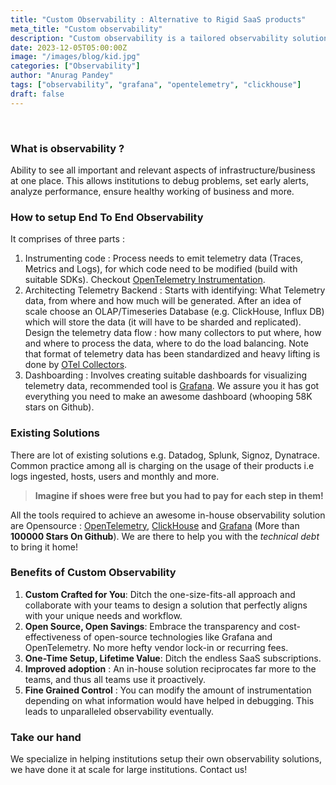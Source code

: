 ```yaml
---
title: "Custom Observability : Alternative to Rigid SaaS products"
meta_title: "Custom observability"
description: "Custom observability is a tailored observability solution for institutions need"
date: 2023-12-05T05:00:00Z
image: "/images/blog/kid.jpg"
categories: ["Observability"]
author: "Anurag Pandey"
tags: ["observability", "grafana", "opentelemetry", "clickhouse"]
draft: false
---
```


<br>

### What is observability ?
Ability to see all important and relevant aspects of infrastructure/business at one place. This allows institutions to debug problems, set early alerts, analyze performance, ensure healthy working of business and more. 


### How to setup End To End Observability
It comprises of three parts :

1. Instrumenting code : Process needs to emit telemetry data (Traces, Metrics and Logs), for which code need to be modified (build with suitable SDKs). Checkout [OpenTelemetry Instrumentation](https://opentelemetry.io/docs/concepts/instrumentation/). 
2. Architecting Telemetry Backend : Starts with identifying: What Telemetry data, from where and how much will be generated. After an idea of scale choose an OLAP/Timeseries Database (e.g. ClickHouse, Influx DB) which will store the data (it will have to be sharded and replicated). Design the telemetry data flow : how many collectors to put where, how and where to process the data, where to do the load balancing. Note that format of telemetry data has been standardized and heavy lifting is done by [OTel Collectors](https://opentelemetry.io/docs/collector/).
3. Dashboarding : Involves creating suitable dashboards for visualizing telemetry data, recommended tool is [Grafana](https://grafana.com/). We assure you it has got everything you need to make an awesome dashboard (whooping 58K stars on Github).

### Existing Solutions

There are lot of existing solutions e.g. Datadog, Splunk, Signoz, Dynatrace. Common practice among all is charging on the usage of their products i.e logs ingested, hosts, users and monthly and more.
> **Imagine if shoes were free but you had to pay for each step in them!**

All the tools required to achieve an awesome in-house observability solution are Opensource : [OpenTelemetry](https://github.com/orgs/open-telemetry/repositories), [ClickHouse](https://github.com/ClickHouse/ClickHouse) and [Grafana](https://github.com/grafana/grafana) (More than **100000 Stars On Github**).
We are there to help you with the _technical debt_ to bring it home!

### Benefits of Custom Observability

1. **Custom Crafted for You**: Ditch the one-size-fits-all approach and collaborate with your teams to design a solution that perfectly aligns with your unique needs and workflow.
2. **Open Source, Open Savings**: Embrace the transparency and cost-effectiveness of open-source technologies like Grafana and OpenTelemetry. No more hefty vendor lock-in or recurring fees.
3. **One-Time Setup, Lifetime Value**: Ditch the endless SaaS subscriptions.
4. **Improved adoption** : An in-house solution reciprocates far more to the teams, and thus all teams use it proactively.
5. **Fine Grained Control** : You can modify the amount of instrumentation depending on what information would have helped in debugging. This leads to unparalleled observability eventually.

### Take our hand

We specialize in helping institutions setup their own observability solutions, we have done it at scale for large institutions. Contact us!
